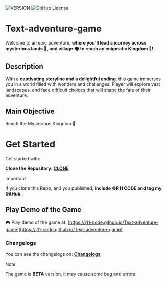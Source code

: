 ![VERSION](https://img.shields.io/badge/Version-v1.1b_BETA-orange?style=flat-square&labelColor=white)
![GitHub License](https://img.shields.io/github/license/R11-Code/Text-adventure-game?style=flat-square)

# Text-adventure-game
Welcome to an epic adventure, **where you'll lead a journey across mysterious lands 🌲, and village 🏘️ to reach an enigmatic Kingdom 🏰!**

## Description
With a **captivating storyline and a delightful ending**, this game immerses you in a world filled with wonders and challenges. Player will explore vast landscapes, and face difficult choices that will shape the fate of their adventure.

## Main Objective
Reach the Mysterious Kingdom 🏰

# Get Started
Get started with:

__Clone the Repository: [CLONE](https://github.com/R11-Code/Text-adventure-game.git)__
> [!IMPORTANT]
> If you clone this Repo, and you published, __include ©R11 CODE and tag my GitHub__.

## Play Demo of the Game
🎮 Play demo of the game at: [https://r11-code.github.io/Text-adventure-game](https://r11-code.github.io/Text-adventure-game)

### Changelogs
You can see the changelogs on: **[Changelogs](https://github.com/R11-Code/Text-adventure-game/blob/home/changelogs.md)**
> [!NOTE]
> The game is __BETA__ version, it may cause some bug and errors.

